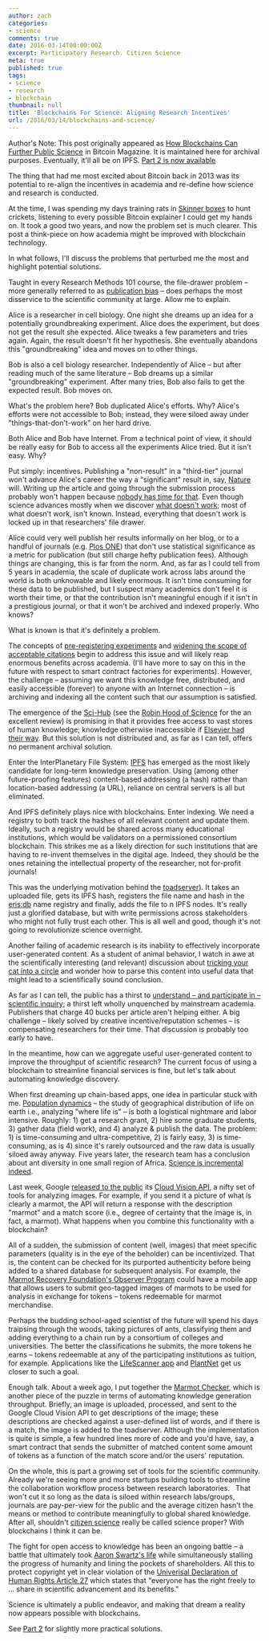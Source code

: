 ```yaml
---
author: zach
categories:
- science
comments: true
date: 2016-03-14T00:00:00Z
excerpt: Participatory Research. Citizen Science
meta: true
published: true
tags:
- science
- research
- blockchain
thumbnail: null
title: 'Blockchains For Science: Aligning Research Incentives'
url: /2016/03/14/blockchains-and-science/
---
```


Author's Note: This post originally appeared as [How Blockchains Can Further Public Science](https://bitcoinmagazine.com/articles/how-blockchains-can-further-public-science-1457972964) in Bitcoin Magazine. It is maintained here for archival purposes. Eventually, it'll all be on IPFS. [Part 2 is now available](https://db.erisindustries.com//science/2016/03/15/chains-and-science-how-to/)


The thing that had me most excited about Bitcoin back in 2013 was its potential to re-align the incentives in academia and re-define how science and research is conducted. 

At the time, I was spending my days training rats in [Skinner boxes](https://en.wikipedia.org/wiki/Operant_conditioning_chamber) to hunt crickets, listening to every possible Bitcoin explainer I could get my hands on. It took a good two years, and now the problem set is much clearer. This post a think-piece on how academia might be improved with blockchain technology.

In what follows, I'll discuss the problems that perturbed me the most and highlight potential solutions.

Taught in every Research Methods 101 course, the file-drawer problem – more generally referred to as [publication bias](https://en.wikipedia.org/wiki/Publication_bias) – does perhaps the most disservice to the scientific community at large. Allow me to explain.

Alice is a researcher in cell biology. One night she dreams up an idea for a potentially groundbreaking experiment. Alice does the experiment, but does not get the result she expected. Alice tweaks a few parameters and tries again. Again, the result doesn't fit her hypothesis. She eventually abandons this "groundbreaking" idea and moves on to other things.

Bob is also a cell biology researcher. Independently of Alice – but after reading much of the same literature – Bob dreams up a similar "groundbreaking" experiment. After many tries, Bob also fails to get the expected result. Bob moves on.

What's the problem here? Bob duplicated Alice's efforts. Why? Alice's efforts were not accessible to Bob; instead, they were siloed away under "things-that-don't-work" on her hard drive. 

Both Alice and Bob have Internet. From a technical point of view, it should be really easy for Bob to access all the experiments Alice tried. But it isn't easy. Why?

Put simply: incentives. Publishing a "non-result" in a "third-tier" journal won't advance Alice's career the way a "significant" result in, say, [Nature](https://www.nature.com) will. Writing up the article and going through the submission process probably won't happen because [nobody has time for that](https://www.youtube.com/watch?v=8cT_Ulmcrys). Even though science advances mostly when we discover [what doesn't work](https://en.wikipedia.org/wiki/Falsifiability); most of what doesn't work, isn't known. Instead, everything that doesn't work is locked up in that researchers' file drawer.

Alice could very well publish her results informally on her blog, or to a handful of journals (e.g. [Plos ONE](http://journals.plos.org/plosone/s/journal-information/)) that don't use statistical significance as a metric for publication (but still charge hefty publication fees). Although things are changing, this is far from the norm. And, as far as I could tell from 5 years in academia, the scale of duplicate work across labs around the world is both unknowable and likely enormous. It isn't time consuming for these data to be published, but I suspect many academics don't feel it is worth their time, or that the contribution isn't meaningful enough if it isn't in a prestigious journal, or that it won't be archived and indexed properly. Who knows?

What is known is that it's definitely a problem.

The concepts of [pre-registering experiments](https://cos.io/prereg/?utm_source=Open+Science+Framework+General&utm_campaign=9bbf63c095-OFFICIAL_11th_OSF_Message1_5_2016) and [widening the scope of acceptable citations](https://thewinnower.com/) begin to address this issue and will likely reap enormous benefits across academia. (I'll have more to say on this in the future with respect to smart contract factories for experiments). However, the challenge – assuming we want this knowledge free, distributed, and easily accessible (forever) to anyone with an Internet connection – is archiving and indexing all the content such that our assumption is satisfied.

The emergence of the [Sci-Hub](https://en.wikipedia.org/wiki/Sci-Hub) (see the [Robin Hood of Science](http://bigthink.com/neurobonkers/a-pirate-bay-for-science) for the an excellent review) is promising in that it provides free access to vast stores of human knowledge; knowledge otherwise inaccessible if [Elsevier had their way](http://www.iflscience.com/editors-blog/elsevier-acts-against-research-article-pirate-sites-and-claims-irreparable-harm). But this solution is not distributed and, as far as I can tell, offers no permanent archival solution.

Enter the InterPlanetary File System: [IPFS](https://ipfs.io) has emerged as the most likely candidate for long-term knowledge preservation. Using (among other future-proofing features) content-based addressing (a hash) rather than location-based addressing (a URL), reliance on central servers is all but eliminated.

And IPFS definitely plays nice with blockchains. Enter indexing. We need a registry to both track the hashes of all relevant content and update them. Ideally, such a registry would be shared across many educational institutions, which would be validators on a permissioned consortium blockchain. This strikes me as a likely direction for such institutions that are having to re-invent themselves in the digital age. Indeed, they should be the ones retaining the intellectual property of the researcher, not for-profit journals!

This was the underlying motivation behind the [toadserver](https://github.com/eris-ltd/toadserver)). It takes an uploaded file, gets its IPFS hash, registers the file name and hash in the [eris:db](https://github.com/eris-ltd/eris-db) name registry and finally, adds the file to n IPFS nodes. It's really just a glorified database, but with write permissions across stakeholders who might not fully trust each other. This is all well and good, though it's not going to revolutionize science overnight.

Another failing of academic research is its inability to effectively incorporate user-generated content. As a student of animal behavior, I watch in awe at the scientifically interesting (and relevant) discussion about [tricking your cat into a circle](https://www.reddit.com/r/aww/comments/2jpal5/trick_your_cat_with_a_circle/) and wonder how to parse this content into useful data that might lead to a scientifically sound conclusion.

As far as I can tell, the public has a thirst to [understand – and participate in – scientific inquiry](https://www.reddit.com/r/science/wiki/scienceamaseries); a thirst left wholly unquenched by mainstream academia. Publishers that charge 40 bucks per article aren't helping either. A big challenge – likely solved by creative incentive/reputation schemes – is compensating researchers for their time. That discussion is probably too early to have.

In the meantime, how can we aggregate useful user-generated content to improve the throughput of scientific research? The current focus of using a blockchain to streamline financial services is fine, but let's talk about automating knowledge discovery.

When first dreaming up chain-based apps, one idea in particular stuck with me. [Population dynamics](https://en.wikipedia.org/wiki/Population_dynamics) – the study of geographical distribution of life on earth i.e., analyzing "where life is" – is both a logistical nightmare and labor intensive. Roughly: 1) get a research grant, 2) hire some graduate students, 3) gather data (field work), and 4) analyze & publish the data. The problem: 1) is time-consuming and ultra-competitive, 2) is fairly easy, 3) is time-consuming, as is 4) since it's rarely outsourced and the raw data is usually siloed away anyway. Five years later, the research team has a conclusion about ant diversity in one small region of Africa. [Science is incremental indeed](https://en.wikipedia.org/wiki/The_Structure_of_Scientific_Revolutions).

Last week, Google [released to the public](http://techcrunch.com/2016/02/18/google-opens-its-cloud-vision-api-to-all-developers/) its [Cloud Vision API](https://cloud.google.com/vision/), a nifty set of tools for analyzing images. For example, if you send it a picture of what is clearly a marmot, the API will return a response with the description "marmot" and a match score (i.e., degree of certainty that the image is, in fact, a marmot). What happens when you combine this functionality with a blockchain?

All of a sudden, the submission of content (well, images) that meet specific parameters (quality is in the eye of the beholder) can be incentivized. That is, the content can be checked for its purported authenticity before being added to a shared database for subsequent analysis. For example, the [Marmot Recovery Foundation's Observer Program](http://marmots.org/observer-program/) could have a mobile app that allows users to submit geo-tagged images of marmots to be used for analysis in exchange for tokens – tokens redeemable for marmot merchandise.

Perhaps the budding school-aged scientist of the future will spend his days traipsing through the woods, taking pictures of ants, classifying them and adding everything to a chain run by a consortium of colleges and universities. The better the classifications he submits, the more tokens he earns – tokens redeemable at any of the participating institutions as tuition, for example. Applications like the [LifeScanner app](http://lifescanner.net/) and [PlantNet](http://m.plantnet-project.org/) get us closer to such a goal.

Enough talk. About a week ago, I put together the [Marmot Checker](https://github.com/eris-ltd/marmot), which is another piece of the puzzle in terms of automating knowledge generation throughput. Briefly, an image is uploaded, processed, and sent to the Google Cloud Vision API to get descriptions of the image; these descriptions are checked against a user-defined list of words, and if there is a match, the image is added to the toadserver. Although the implementation is quite is simple, a few hundred lines more of code and you'd have, say, a smart contract that sends the submitter of matched content some amount of tokens as a function of the match score and/or the users' reputation.

On the whole, this is part a growing set of tools for the scientific community. Already we're seeing more and more startups building tools to streamline the collaboration workflow process between research laboratories.   That won't cut it so long as the data is siloed within research labs/groups, journals are pay-per-view for the public and the average citizen hasn't the means or method to contribute meaningfully to global shared knowledge. After all, shouldn't [citizen science](https://en.wikipedia.org/wiki/Citizen_science) really be called science proper? With blockchains I think it can be.

The fight for open access to knowledge has been an ongoing battle – a battle that ultimately took [Aaron Swartz's life](http://bigthink.com/neurobonkers/the-robin-hood-of-science-the-missing-chapter) while simultaneously stalling the progress of humanity and lining the pockets of shareholders. All this to protect copyright yet in clear violation of the [Univerisal Declaration of Human Rights Article 27](http://www.un.org/en/universal-declaration-human-rights/) which states that "everyone has the right freely to ... share in scientific advancement and its benefits."

Science is ultimately a public endeavor, and making that dream a reality now appears possible with blockchains.

See [Part 2](https://db.erisindustries.com//science/2016/03/15/chains-and-science-how-to/) for slightly more practical solutions.
